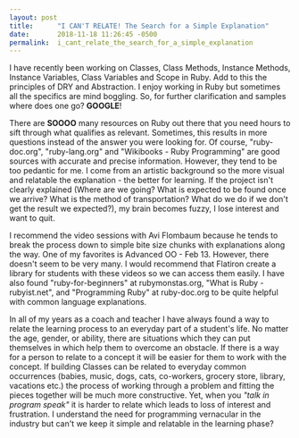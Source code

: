 ```yaml
---
layout: post
title:      "I CAN'T RELATE! The Search for a Simple Explanation"
date:       2018-11-18 11:26:45 -0500
permalink:  i_cant_relate_the_search_for_a_simple_explanation
---
```



I have recently been working on Classes, Class Methods, Instance Methods, Instance Variables, Class Variables and Scope in Ruby. Add to this the principles of DRY and Abstraction. I enjoy working in Ruby but sometimes all the specifics are mind boggling. So, for further clarification and samples where does one go? **GOOGLE**!

There are **SOOOO** many resources on Ruby out there that you need hours to sift through what qualifies as relevant.
Sometimes, this results in more questions instead of the answer you were looking for. Of course, "ruby-doc.org", "ruby-lang.org" and "Wikibooks - Ruby Programming" are good sources with accurate and precise information. However, they tend to be too pedantic for me. I come from an artistic background so the more visual and relatable the explanation - the better for learning. If the project isn't clearly explained (Where are we going? What is expected to be found once we arrive? What is the method of transportation? What do we do if we don't get the result we expected?), my brain becomes fuzzy, I lose interest and want to quit.

I recommend the video sessions with Avi Flombaum because he tends to break the process down to simple bite size chunks with explanations along the way. One of my favorites is  Advanced OO - Feb 13. However, there doesn't seem to be very many. I would recommend that Flatiron create a library for students with these videos so we can access them easily. I have also found "ruby-for-beginners" at rubymonstas.org, "What is Ruby - rubyist.net",  and "Programming Ruby" at ruby-doc.org to be quite helpful with common language explanations. 

In all of my years as a coach and teacher I have always found a way to relate the learning process to an everyday part of a student's life. No matter the age, gender, or ability, there are situations which they can put themselves in which help them to overcome an obstacle. If there is a way for a person to relate to a concept it  will be easier for them to work with the concept. If building Classes can be related to everyday common occurrences (babies, music, dogs, cats, co-workers, grocery store, library, vacations etc.) the process of working through a problem and fitting the pieces together will be  much more constructive. Yet, when you *"talk in program speak"*  it is harder to relate which leads to loss of interest and frustration. I understand the need for programming vernacular in the industry but can't we keep it simple and relatable in the learning phase? 
